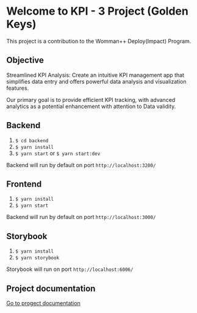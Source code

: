 # Welcome to KPI - 3 Project (Golden Keys)

This project is a contribution to the Womman++ Deploy(Impact) Program.

## Objective
Streamlined KPI Analysis: Create an intuitive KPI management app that simplifies data entry and offers powerful data analysis and visualization features.

Our primary goal is to provide efficient KPI tracking, with advanced analytics as a potential enhancement with attention to Data validity.

## Backend
1. `$ cd backend`
2. `$ yarn install`
3. `$ yarn start` or `$ yarn start:dev`

Backend will run by default on port `http://localhost:3200/`

## Frontend
1. `$ yarn install`
2. `$ yarn start`

Backend will run by default on port `http://localhost:3000/`

## Storybook

1. `$ yarn install`
2. `$ yarn storybook`

Storybook will run on port `http://localhost:6006/`

## Project documentation

[Go to progect documentation](/docs/main.md)
